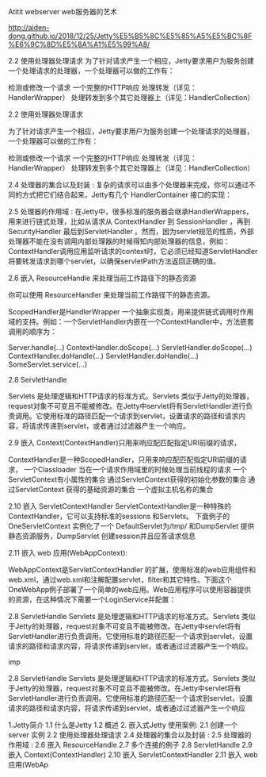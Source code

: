 Atitit webserver web服务器的艺术


http://aiden-dong.github.io/2018/12/25/Jetty%E5%B5%8C%E5%85%A5%E5%BC%8F%E6%9C%8D%E5%8A%A1%E5%99%A8/

2.2 使用处理器处理请求
为了针对请求产生一个相应，Jetty要求用户为服务创建一个处理请求的处理器，一个处理器可以做的工作有：

检测或修改一个请求
一个完整的HTTP响应
处理转发（详见：HandlerWrapper）
处理转发到多个其它处理器上（详见：HandlerCollection）


2.2 使用处理器处理请求

为了针对请求产生一个相应，Jetty要求用户为服务创建一个处理请求的处理器，一个处理器可以做的工作有：

检测或修改一个请求
一个完整的HTTP响应
处理转发（详见：HandlerWrapper）
处理转发到多个其它处理器上（详见：HandlerCollection）

2.4 处理器的集合以及封装 :
复杂的请求可以由多个处理器来完成，你可以通过不同的方式把它们结合起来，Jetty有几个 HandlerContainer 接口的实现：


2.5 处理器的作用域 :
在Jetty中，很多标准的服务器会继承HandlerWrappers，用来进行链式处理，比如从请求从 ContextHandler 到 SessionHandler ，再到 SecurityHandler 最后到ServletHandler
。然而，因为servlet规范的性质，外部处理器不能在没有调用内部处理器的时候得知内部处理器的信息，例如：ContextHandler调用应用监听请求的context时，它必须已经知道ServletHandler将要转发请求到哪个servlet，以确保servletPath方法返回正确的值。


2.6 嵌入 ResourceHandle  来处理当前工作路径下的静态资源

你可以使用 ResourceHandler 来处理当前工作路径下的静态资源。

ScopedHandler是HandlerWrapper 一个抽象实现类，用来提供链式调用时作用域的支持。例如：一个ServletHandler内嵌在一个ContextHandler中，方法嵌套调用的顺序为：

Server.handle(...)
ContextHandler.doScope(...)
ServletHandler.doScope(...)
ContextHandler.doHandle(...)
ServletHandler.doHandle(...)
SomeServlet.service(...)


2.8 ServletHandle

Servlets 是处理逻辑和HTTP请求的标准方式。Servlets 类似于Jetty的处理器，request对象不可变且不能被修改。在Jetty中servlet将有ServletHandler进行负责调用。它使用标准的路径匹配一个请求到servlet，设置请求的路径和请求内容，将请求传递到servlet，或者通过过滤器产生一个响应。


2.9 嵌入 Context(ContextHandler)只用来响应配匹配指定URI前缀的请求，

ContextHandler是一种ScopedHandler，只用来响应配匹配指定URI前缀的请求，
一个Classloader 当在一个请求作用域里的时候处理当前线程的请求
一个ServletContext有小属性的集合
通过ServletContext获得的初始化参数的集合
通过ServletContext 获得的基础资源的集合
一个虚拟主机名称的集合


2.10 嵌入 ServletContextHandler ServletContextHandler是一种特殊的ContextHandler，它可以支持标准的sessions 和Servlets。
下面例子的OneServletContext 实例化了一个 DefaultServlet为/tmp/ 和DumpServlet 提供静态资源服务，DumpServlet 创建session并且应答请求信息


2.11 嵌入 web 应用(WebAppContext):

WebAppContext是ServletContextHandler 的扩展，使用标准的web应用组件和web.xml，通过web.xml和注解配置servlet，filter和其它特性。下面这个OneWebApp例子部署了一个简单的web应用。Web应用程序可以使用容器提供的资源，在这种情况下需要一个LoginService并配置：

2.8 ServletHandle
Servlets 是处理逻辑和HTTP请求的标准方式。Servlets 类似于Jetty的处理器，request对象不可变且不能被修改。在Jetty中servlet将有ServletHandler进行负责调用。它使用标准的路径匹配一个请求到servlet，设置请求的路径和请求内容，将请求传递到servlet，或者通过过滤器产生一个响应。

imp

2.8 ServletHandle
Servlets 是处理逻辑和HTTP请求的标准方式。Servlets 类似于Jetty的处理器，request对象不可变且不能被修改。在Jetty中servlet将有ServletHandler进行负责调用。它使用标准的路径匹配一个请求到servlet，设置请求的路径和请求内容，将请求传递到servlet，或者通过过滤器产生一个响应


1.Jetty简介
1.1 什么是Jetty
1.2 概述
2. 嵌入式Jetty 使用案例:
2.1 创建一个 server 实例
2.2 使用处理器处理请求
2.4 处理器的集合以及封装 :
2.5 处理器的作用域 :
2.6 嵌入 ResourceHandle
2.7 多个连接的例子
2.8 ServletHandle
2.9 嵌入 Context(ContextHandler)
2.10 嵌入 ServletContextHandler
2.11 嵌入 web 应用(WebAp
